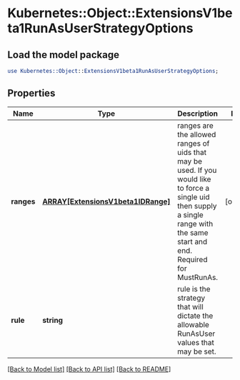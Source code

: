 # Kubernetes::Object::ExtensionsV1beta1RunAsUserStrategyOptions

## Load the model package
```perl
use Kubernetes::Object::ExtensionsV1beta1RunAsUserStrategyOptions;
```

## Properties
Name | Type | Description | Notes
------------ | ------------- | ------------- | -------------
**ranges** | [**ARRAY[ExtensionsV1beta1IDRange]**](ExtensionsV1beta1IDRange.md) | ranges are the allowed ranges of uids that may be used. If you would like to force a single uid then supply a single range with the same start and end. Required for MustRunAs. | [optional] 
**rule** | **string** | rule is the strategy that will dictate the allowable RunAsUser values that may be set. | 

[[Back to Model list]](../README.md#documentation-for-models) [[Back to API list]](../README.md#documentation-for-api-endpoints) [[Back to README]](../README.md)


